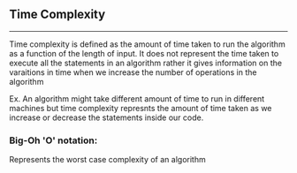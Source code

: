 ## Time Complexity
---
Time complexity is defined as the amount of time taken to run the algorithm as a function of the length of input.
It does not represent the time taken to execute all the statements in an algorithm rather it gives information on the varaitions in time when we increase the number of operations in the algorithm

Ex. An algorithm might take different amount of time to run in different machines but time complexity represnts the amount of time taken as we increase or decrease the statements inside our code.

### Big-Oh 'O' notation:
Represents the worst case complexity of an algorithm